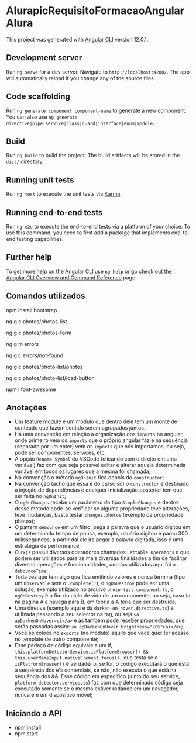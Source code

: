 # AlurapicRequisitoFormacaoAngularAlura

This project was generated with [Angular CLI](https://github.com/angular/angular-cli) version 12.0.1.

## Development server

Run `ng serve` for a dev server. Navigate to `http://localhost:4200/`. The app will automatically reload if you change any of the source files.

## Code scaffolding

Run `ng generate component component-name` to generate a new component. You can also use `ng generate directive|pipe|service|class|guard|interface|enum|module`.

## Build

Run `ng build` to build the project. The build artifacts will be stored in the `dist/` directory.

## Running unit tests

Run `ng test` to execute the unit tests via [Karma](https://karma-runner.github.io).

## Running end-to-end tests

Run `ng e2e` to execute the end-to-end tests via a platform of your choice. To use this command, you need to first add a package that implements end-to-end testing capabilities.

## Further help

To get more help on the Angular CLI use `ng help` or go check out the [Angular CLI Overview and Command Reference](https://angular.io/cli) page.

## Comandos utilizados

npm install bootstrap

ng g c photos/photos-list

ng g c photos/photos-form

ng g m errors

ng g c errors/not-found

ng g c photos/photo-list/photos

ng g c photos/photo-list/load-button

npm i font-awesome

## Anotações

- Um feature module é um módulo que dentro dele tem um monte de conteúdo que fazem sentido serem agrupados juntos.
- Há uma convenção em relação a organização dos `imports` no angular, onde primeiro vem os `imports` que o próprio angular faz e na sequência (separado por um enter) vem os `imports` que nós importamos, ou seja, pode ser componentes, services, etc.
- A opção `Rename Symbol` do VSCode (clicando com o direito em uma variável) faz com que seja possível editar e alterar aquela determinada variável em todos os lugares que a mesma foi chamada;
- Na convenção o método `ngOnInit` fica depois do `constructor`;
- Na convenção (acho que essa é do curso só) o `constructor` é destinado a injeção de dependências e qualquer inicialização posterior tem que ser feita no `ngOnInit`;
- O `ngOnChanges` recebe um parâmetro do tipo `SimpleChanges` e dentro desse método pode-se verificar se alguma propriedade teve alterações, teve mudanças, basta testar `changes.photos` (exemplo da propriedade photos);
- O pattern `debounce` em um filtro, pega a palavra que o usuário digitou em um determinado tempo de pausa, exemplo, usuário digitou e parou 300 milissegundos, a partir dai ele ira pegar a palavra digitada, isso é uma estratégia de performance;
- O `rxjs` possui diversos operadores chamados `Lettable Operators` e que podem ser utilizados para as mais diversas finalidades a fim de facilitar diversas operações e funcionalidades, um dos utilizados aqui foi o `debounceTime`;
- Toda vez que tem algo que fica emitindo valores e nunca termina (tipo um `Observable` sem o `.complete()`), o `ngOnDestroy` pode ser uma solução, exemplo utilizado no arquivo `photo-list.component.ts`, o `ngOnDestroy` é o fim do ciclo de vida de um componente, ou seja, caso ta na pagina A e navega para B, em teoria a A teria que ser destruída;
- Uma diretiva (exemplo aqui é da `darken-on-hover.directive.ts`) é utilizada passando o seu selector na tag, ou seja `<a apDarkenOnHover>oi</a>` e as também pode receber propriedades, que serão passadas assim: `<a apDarkenOnHover brightness="70%">oi</a>`;
- Você só coloca no `exports` (no módulo) aquilo que você quer ter acesso no template de outro componente;
- Esse pedaço de código equivale a um if, `this.platformDetectorService.isPlatformBrowser() && this.userNameInput.nativeElement.focus();` que testa se o `isPlatformBrowser()` é verdadeiro, se for, o código executará o que está a sequência dos e's comerciais, se não, não executa o que está na sequência dos &&. Esse código em específico (junto do seu service, `platform-detector.service.ts`) faz com que determinado código seja executado somente se o mesmo estiver rodando em um navegador, nunca em um dispositivo móvel;

## Iniciando a API

- npm install
- npm start
